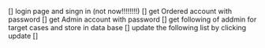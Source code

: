 [] login page and singn in (not now!!!!!!!!)
[] get Ordered account with password
[] get Admin account with password
[] get following of addmin for target cases and store in data base
[] update the following list by clicking update
[]
